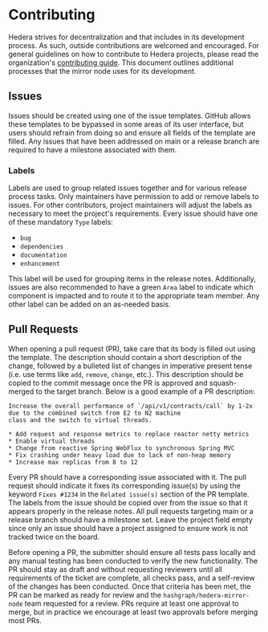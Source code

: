 # Contributing

Hedera strives for decentralization and that includes in its development process. As such, outside contributions are
welcomed and encouraged. For general guidelines on how to contribute to Hedera projects, please read the organization's
[contributing guide](https://github.com/hashgraph/.github/blob/main/CONTRIBUTING.md). This document outlines additional
processes that the mirror node uses for its development.

## Issues

Issues should be created using one of the issue templates. GitHub allows these templates to be bypassed in some areas
of its user interface, but users should refrain from doing so and ensure all fields of the template are filled.
Any issues that have been addressed on main or a release branch are required to have a milestone associated with them.

### Labels

Labels are used to group related issues together and for various release process tasks. Only maintainers have permission
to add or remove labels to issues. For other contributors, project maintainers will adjust the labels as necessary to
meet the project's requirements. Every issue should have one of these mandatory `Type` labels:

- `bug`
- `dependencies`
- `documentation`
- `enhancement`

This label will be used for grouping items in the release notes. Additionally, issues are also recommended to have a
green `Area` label to indicate which component is impacted and to route it to the appropriate team member. Any other
label can be added on an as-needed basis.

## Pull Requests

When opening a pull request (PR), take care that its body is filled out using the template. The description should
contain a short description of the change, followed by a bulleted list of changes in imperative present tense (i.e. use
terms like `add`, `remove`, `change`, etc.). This description should be copied to the commit message once the PR is
approved and squash-merged to the target branch. Below is a good example of a PR description:

```
Increase the overall performance of `/api/v1/contracts/call` by 1-2x due to the combined switch from E2 to N2 machine
class and the switch to virtual threads.

* Add request and response metrics to replace reactor netty metrics
* Enable virtual threads
* Change from reactive Spring WebFlux to synchronous Spring MVC
* Fix crashing under heavy load due to lack of non-heap memory
* Increase max replicas from 8 to 12
```

Every PR should have a corresponding issue associated with it. The pull request should indicate it fixes its
corresponding issue(s) by using the keyword `Fixes #1234` in the `Related issue(s)` section of the PR template. The
labels from the issue should be copied over from the issue so that it appears properly in the release notes. All pull
requests targeting main or a release branch should have a milestone set. Leave the project field empty since only an
issue should have a project assigned to ensure work is not tracked twice on the board.

Before opening a PR, the submitter should ensure all tests pass locally and any manual testing has been conducted to
verify the new functionality. The PR should stay as draft and without requesting reviewers until all requirements of the
ticket are complete, all checks pass, and a self-review of the changes has been conducted. Once that criteria has been
met, the PR can be marked as ready for review and the `hashgraph/hedera-mirror-node` team requested for a review. PRs
require at least one approval to merge, but in practice we encourage at least two approvals before
merging most PRs.
